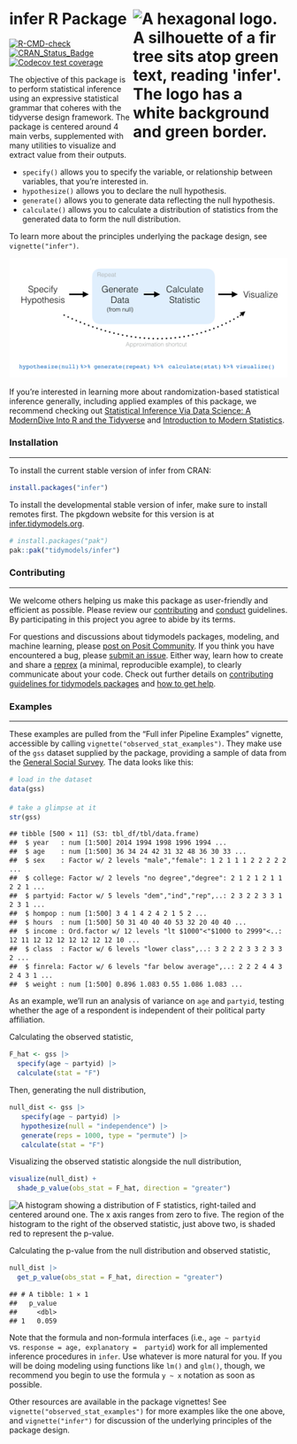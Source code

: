 
# infer R Package <img src="man/figures/logo.png" alt="A hexagonal logo. A silhouette of a fir tree sits atop green text, reading 'infer'. The logo has a white background and green border." align="right" width=280 />

<!--figs/infer.svg-->

<!--http://www.r-pkg.org/badges/version/infer-->

<!--figs/main.svg-->

<!--https://img.shields.io/codecov/c/github/tidymodels/infer/main.svg-->

[![R-CMD-check](https://github.com/tidymodels/infer/actions/workflows/R-CMD-check.yaml/badge.svg)](https://github.com/tidymodels/infer/actions/workflows/R-CMD-check.yaml)
[![CRAN_Status_Badge](https://www.r-pkg.org/badges/version/infer)](https://cran.r-project.org/package=infer)
[![Codecov test
coverage](https://codecov.io/gh/tidymodels/infer/graph/badge.svg)](https://app.codecov.io/gh/tidymodels/infer)

The objective of this package is to perform statistical inference using
an expressive statistical grammar that coheres with the tidyverse design
framework. The package is centered around 4 main verbs, supplemented
with many utilities to visualize and extract value from their outputs.

- `specify()` allows you to specify the variable, or relationship
  between variables, that you’re interested in.
- `hypothesize()` allows you to declare the null hypothesis.
- `generate()` allows you to generate data reflecting the null
  hypothesis.
- `calculate()` allows you to calculate a distribution of statistics
  from the generated data to form the null distribution.

To learn more about the principles underlying the package design, see
`vignette("infer")`.

<div class="figure">

<img src="https://raw.githubusercontent.com/tidymodels/infer/main/figs/ht-diagram.png" alt="A diagram showing four steps to carry out randomization-based inference: specify hypothesis, generate data, calculate statistic, and visualize. From left to right, each step is connected by an arrow, while the diagram indicates that generating data and calculating statistics can happen iteratively."  />
<p class="caption">

</p>

</div>

If you’re interested in learning more about randomization-based
statistical inference generally, including applied examples of this
package, we recommend checking out [Statistical Inference Via Data
Science: A ModernDive Into R and the Tidyverse](https://moderndive.com/)
and [Introduction to Modern
Statistics](https://openintro-ims.netlify.app/).

### Installation

------------------------------------------------------------------------

To install the current stable version of infer from CRAN:

``` r
install.packages("infer")
```

To install the developmental stable version of infer, make sure to
install remotes first. The pkgdown website for this version is at
[infer.tidymodels.org](https://infer.tidymodels.org/).

``` r
# install.packages("pak")
pak::pak("tidymodels/infer")
```

### Contributing

------------------------------------------------------------------------

We welcome others helping us make this package as user-friendly and
efficient as possible. Please review our
[contributing](https://github.com/tidymodels/infer/blob/main/CONTRIBUTING.md)
and
[conduct](https://github.com/tidymodels/infer/blob/main/.github/CODE_OF_CONDUCT.md)
guidelines. By participating in this project you agree to abide by its
terms.

For questions and discussions about tidymodels packages, modeling, and
machine learning, please [post on Posit
Community](https://forum.posit.co/new-topic?category_id=15&tags=tidymodels,question).
If you think you have encountered a bug, please [submit an
issue](https://github.com/tidymodels/infer/issues). Either way, learn
how to create and share a
[reprex](https://reprex.tidyverse.org/articles/learn-reprex.html) (a
minimal, reproducible example), to clearly communicate about your code.
Check out further details on [contributing guidelines for tidymodels
packages](https://www.tidymodels.org/contribute/) and [how to get
help](https://www.tidymodels.org/help/).

### Examples

------------------------------------------------------------------------

These examples are pulled from the “Full infer Pipeline Examples”
vignette, accessible by calling `vignette("observed_stat_examples")`.
They make use of the `gss` dataset supplied by the package, providing a
sample of data from the [General Social Survey](https://gss.norc.org).
The data looks like this:

``` r
# load in the dataset
data(gss)

# take a glimpse at it
str(gss)
```

    ## tibble [500 × 11] (S3: tbl_df/tbl/data.frame)
    ##  $ year   : num [1:500] 2014 1994 1998 1996 1994 ...
    ##  $ age    : num [1:500] 36 34 24 42 31 32 48 36 30 33 ...
    ##  $ sex    : Factor w/ 2 levels "male","female": 1 2 1 1 1 2 2 2 2 2 ...
    ##  $ college: Factor w/ 2 levels "no degree","degree": 2 1 2 1 2 1 1 2 2 1 ...
    ##  $ partyid: Factor w/ 5 levels "dem","ind","rep",..: 2 3 2 2 3 3 1 2 3 1 ...
    ##  $ hompop : num [1:500] 3 4 1 4 2 4 2 1 5 2 ...
    ##  $ hours  : num [1:500] 50 31 40 40 40 53 32 20 40 40 ...
    ##  $ income : Ord.factor w/ 12 levels "lt $1000"<"$1000 to 2999"<..: 12 11 12 12 12 12 12 12 12 10 ...
    ##  $ class  : Factor w/ 6 levels "lower class",..: 3 2 2 2 3 3 2 3 3 2 ...
    ##  $ finrela: Factor w/ 6 levels "far below average",..: 2 2 2 4 4 3 2 4 3 1 ...
    ##  $ weight : num [1:500] 0.896 1.083 0.55 1.086 1.083 ...

As an example, we’ll run an analysis of variance on `age` and `partyid`,
testing whether the age of a respondent is independent of their
political party affiliation.

Calculating the observed statistic,

``` r
F_hat <- gss |> 
  specify(age ~ partyid) |>
  calculate(stat = "F")
```

Then, generating the null distribution,

``` r
null_dist <- gss |>
   specify(age ~ partyid) |>
   hypothesize(null = "independence") |>
   generate(reps = 1000, type = "permute") |>
   calculate(stat = "F")
```

Visualizing the observed statistic alongside the null distribution,

``` r
visualize(null_dist) +
  shade_p_value(obs_stat = F_hat, direction = "greater")
```

<div class="figure">

<img src="https://raw.githubusercontent.com/tidymodels/infer/main/README_files/figure-gfm/viz-1.png" alt="A histogram showing a distribution of F statistics, right-tailed and centered around one. The x axis ranges from zero to five. The region of the histogram to the right of the observed statistic, just above two, is shaded red to represent the p-value."  />
<p class="caption">

</p>

</div>

Calculating the p-value from the null distribution and observed
statistic,

``` r
null_dist |>
  get_p_value(obs_stat = F_hat, direction = "greater")
```

    ## # A tibble: 1 × 1
    ##   p_value
    ##     <dbl>
    ## 1   0.059

Note that the formula and non-formula interfaces (i.e., `age ~ partyid`
vs. `response = age, explanatory =  partyid`) work for all implemented
inference procedures in `infer`. Use whatever is more natural for you.
If you will be doing modeling using functions like `lm()` and `glm()`,
though, we recommend you begin to use the formula `y ~ x` notation as
soon as possible.

Other resources are available in the package vignettes! See
`vignette("observed_stat_examples")` for more examples like the one
above, and `vignette("infer")` for discussion of the underlying
principles of the package design.
